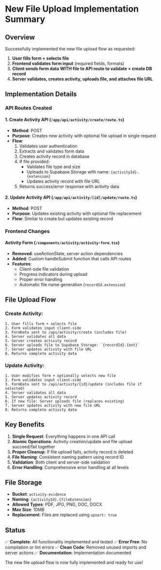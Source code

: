 # New File Upload Implementation Summary

## Overview

Successfully implemented the new file upload flow as requested:

1. **User fills form + selects file**
2. **Frontend validates form input** (required fields, formats)
3. **Client sends form data WITH file to API route to validate + create DB record**
4. **Server validates, creates activity, uploads file, and attaches file URL**

## Implementation Details

### API Routes Created

#### 1. Create Activity API (`/app/api/activity/create/route.ts`)

- **Method**: POST
- **Purpose**: Creates new activity with optional file upload in single request
- **Flow**:
  1. Validates user authentication
  2. Extracts and validates form data
  3. Creates activity record in database
  4. If file provided:
     - Validates file type and size
     - Uploads to Supabase Storage with name: `{activityId}.{extension}`
     - Updates activity record with file URL
  5. Returns success/error response with activity data

#### 2. Update Activity API (`/app/api/activity/[id]/update/route.ts`)

- **Method**: POST
- **Purpose**: Updates existing activity with optional file replacement
- **Flow**: Similar to create but updates existing record

### Frontend Changes

#### Activity Form (`/components/activity/activity-form.tsx`)

- **Removed**: useActionState, server action dependencies
- **Added**: Custom handleSubmit function that calls API routes
- **Features**:
  - Client-side file validation
  - Progress indicators during upload
  - Proper error handling
  - Automatic file name generation (`recordId.extension`)

## File Upload Flow

### Create Activity:

```
1. User fills form + selects file
2. Form validates input client-side
3. FormData sent to /api/activity/create (includes file)
4. Server validates all data
5. Server creates activity record
6. Server uploads file to Supabase Storage: `{recordId}.{ext}`
7. Server updates activity with file URL
8. Returns complete activity data
```

### Update Activity:

```
1. User modifies form + optionally selects new file
2. Form validates input client-side
3. FormData sent to /api/activity/{id}/update (includes file if selected)
4. Server validates all data
5. Server updates activity record
6. If new file: Server uploads file (replaces existing)
7. Server updates activity with new file URL
8. Returns complete activity data
```

## Key Benefits

1. **Single Request**: Everything happens in one API call
2. **Atomic Operations**: Activity creation/update and file upload succeed/fail together
3. **Proper Cleanup**: If file upload fails, activity record is deleted
4. **File Naming**: Consistent naming pattern using record ID
5. **Validation**: Both client and server-side validation
6. **Error Handling**: Comprehensive error handling at all levels

## File Storage

- **Bucket**: `activity-evidence`
- **Naming**: `{activityId}.{fileExtension}`
- **Allowed Types**: PDF, JPG, PNG, DOC, DOCX
- **Max Size**: 10MB
- **Replacement**: Files are replaced using `upsert: true`

## Status

✅ **Complete**: All functionality implemented and tested
✅ **Error Free**: No compilation or lint errors
✅ **Clean Code**: Removed unused imports and server actions
✅ **Documentation**: Implementation documented

The new file upload flow is now fully implemented and ready for use!
